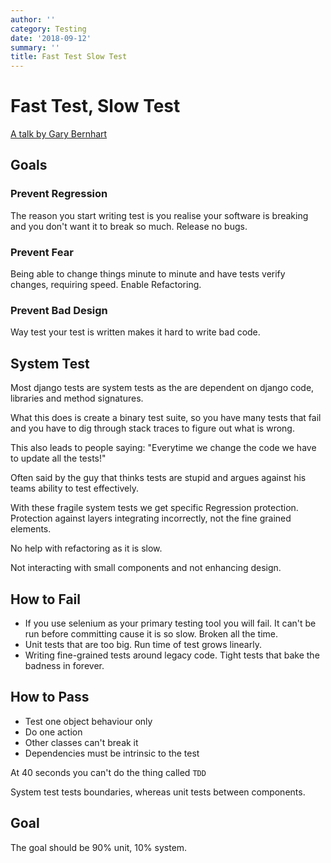 ```yaml
---
author: ''
category: Testing
date: '2018-09-12'
summary: ''
title: Fast Test Slow Test
---
```

# Fast Test, Slow Test

[A talk by Gary Bernhart](https://www.youtube.com/watch?v=RAxiiRPHS9k)

## Goals

### Prevent Regression

The reason you start writing test is you realise your software is breaking and you don't want it to break so much.
Release no bugs.

### Prevent Fear

Being able to change things minute to minute and have tests verify changes, requiring speed. Enable Refactoring.

### Prevent Bad Design

Way test your test is written makes it hard to write bad code.

## System Test

Most django tests are system tests as the are dependent on django code, libraries and method signatures.

What this does is create a binary test suite, so you have many tests that fail and you have to dig through stack traces to figure out what is wrong.

This also leads to people saying: "Everytime we change the code we have to update all the tests!"

Often said by the guy that thinks tests are stupid and argues against his teams ability to test effectively.

With these fragile system tests we get specific Regression protection. Protection against layers integrating incorrectly, not the fine grained elements.

No help with refactoring as it is slow.

Not interacting with small components and not enhancing design.

## How to Fail

* If you use selenium as your primary testing tool you will fail. It can't be run before committing cause it is so slow.
Broken all the time.
* Unit tests that are too big. Run time of test grows linearly.
* Writing fine-grained tests around legacy code. Tight tests that bake the badness in forever.

## How to Pass

* Test one object behaviour only
* Do one action
* Other classes can't break it
* Dependencies must be intrinsic to the test

At 40 seconds you can't do the thing called `TDD`

System test tests boundaries, whereas unit tests between components.

## Goal

The goal should be 90% unit, 10% system.




